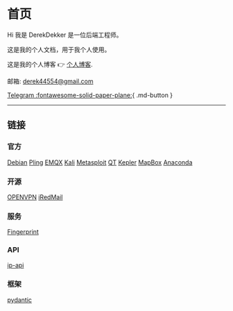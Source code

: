 # 首页

Hi 我是 DerekDekker 是一位后端工程师。

这是我的个人文档，用于我个人使用。

这是我的个人博客 👉 [个人博客](https://derekdekker.com).

邮箱: derek44554@gmail.com

[Telegram :fontawesome-solid-paper-plane:](https://t.me/derek44554){ .md-button }

---
## 链接

### 官方

[Debian](https://www.debian.org)
[Pling](https://www.pling.com)
[EMQX](https://www.emqx.io/zh)
[Kali](https://www.kali.org)
[Metasploit](https://www.metasploit.com)
[QT](https://www.qt.io)
[Kepler](https://kepler.gl)
[MapBox](https://www.mapbox.com)
[Anaconda](https://www.anaconda.com)


### 开源

[OPENVPN](https://openvpn.net)
[iRedMail](https://iredmail.org)

### 服务

[Fingerprint](https://fingerprint.com)

### API

[ip-api](https://ip-api.com/docs)

### 框架

[pydantic](https://docs.pydantic.dev)

